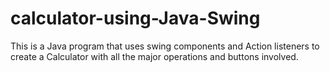 # calculator-using-Java-Swing
This is a Java program that uses swing components and Action listeners to create a Calculator with all the major operations and buttons involved.
